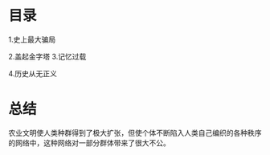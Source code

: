 # 目录
1.史上最大骗局

2.盖起金字塔
3.记忆过载

4.历史从无正义

# 总结
农业文明使人类种群得到了极大扩张，但使个体不断陷入人类自己编织的各种秩序的网络中，这种网络对一部分群体带来了很大不公。

